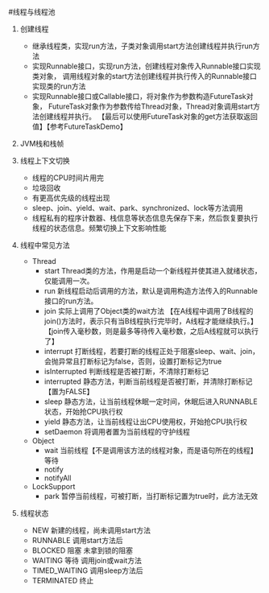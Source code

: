 #线程与线程池

1. 创建线程
    * 继承线程类，实现run方法，子类对象调用start方法创建线程并执行run方法
    * 实现Runnable接口，实现run方法，创建线程对象传入Runnable接口实现类对象，
        调用线程对象的start方法创建线程并执行传入的Runnable接口实现类的run方法
    * 实现Runnable接口或Callable接口，将对象作为参数构造FutureTask对象，
        FutureTask对象作为参数传给Thread对象，Thread对象调用start方法创建线程并执行。
        【最后可以使用FutureTask对象的get方法获取返回值】【参考FutureTaskDemo】
        
2. JVM栈和栈帧
3. 线程上下文切换
    * 线程的CPU时间片用完
    * 垃圾回收
    * 有更高优先级的线程出现
    * sleep、join、yield、wait、park、synchronized、lock等方法调用
    * 线程私有的程序计数器、栈信息等状态信息先保存下来，然后恢复要执行线程的状态信息。频繁切换上下文影响性能
    
4. 线程中常见方法
    * Thread
        * start Thread类的方法，作用是启动一个新线程并使其进入就绪状态，仅能调用一次。
        * run   新线程启动后调用的方法，默认是调用构造方法传入的Runnable接口的run方法。
        * join  实际上调用了Object类的wait方法
            【在A线程中调用了B线程的join()方法时，表示只有当B线程执行完毕时，A线程才能继续执行。】
            【join传入毫秒数，则是最多等待传入毫秒数，之后A线程就可以执行了】
        * interrupt     打断线程，若要打断的线程正处于阻塞sleep、wait、join，会抛异常且打断标记为false，否则，设置打断标记为true
        * isInterrupted 判断线程是否被打断，不清除打断标记
        * interrupted   静态方法，判断当前线程是否被打断，并清除打断标记【置为FALSE】
        * sleep 静态方法，让当前线程休眠一定时间，休眠后进入RUNNABLE状态，开始抢CPU执行权
        * yield 静态方法，让当前线程让出CPU使用权，开始抢CPU执行权
        * setDaemon 将调用者置为当前线程的守护线程
    * Object
        * wait 当前线程【不是调用该方法的线程对象，而是语句所在的线程】等待
        * notify
        * notifyAll
    * LockSupport
        * park  暂停当前线程，可被打断，当打断标记置为true时，此方法无效

5. 线程状态
    * NEW           新建的线程，尚未调用start方法
    * RUNNABLE      调用start方法后
    * BLOCKED       阻塞  未拿到锁的阻塞
    * WAITING       等待  调用join或wait方法
    * TIMED_WAITING 调用sleep方法后
    * TERMINATED    终止